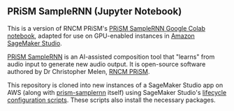 ## PRiSM SampleRNN (Jupyter Notebook)

This is a version of RNCM PRiSM's [PRiSM SampleRNN Google Colab notebook](https://colab.research.google.com/gist/relativeflux/10573e9e1b10b1ff45e3a00099259741/prism-samplernn.ipynb#scrollTo=II4WuZilwzWB), adapted for use on GPU-enabled instances in [Amazon SageMaker Studio](https://aws.amazon.com/sagemaker/studio/).

[PRiSM SampleRNN](https://www.rncm.ac.uk/research/research-centres-rncm/prism/prism-collaborations/prism-samplernn/) is an AI-assisted composition tool that "learns" from audio input to generate new audio output. It is open-source software authored by Dr Christopher Melen, [RNCM PRiSM](https://www.rncm.ac.uk/research/research-centres-rncm/prism/).

This repository is cloned into new instances of a SageMaker Studio app on AWS (along with [prism-samplernn](https://github.com/rncm-prism/prism-samplernn) itself) using SageMaker Studio's [lifecycle configuration scripts](https://aws.amazon.com/blogs/machine-learning/customize-amazon-sagemaker-studio-using-lifecycle-configurations/). These scripts also install the necessary packages.
